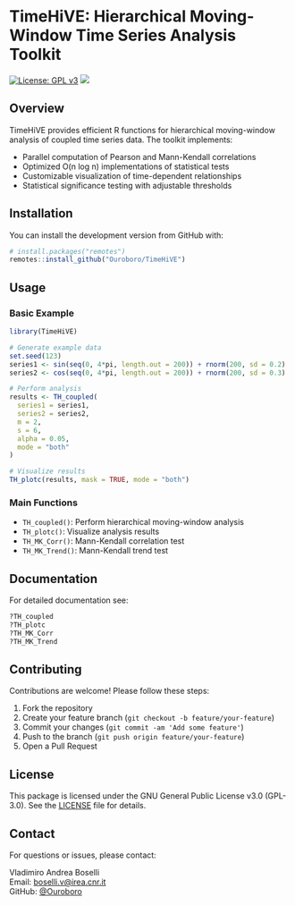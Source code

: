 # TimeHiVE: Hierarchical Moving-Window Time Series Analysis Toolkit

<!-- badges: start -->
[![License: GPL v3](https://img.shields.io/badge/License-GPLv3-blue.svg)](https://www.gnu.org/licenses/gpl-3.0)
[![](https://img.shields.io/badge/doi-10.5281/zenodo.15697261-yellow.svg)](https://doi.org/10.5281/zenodo.15697261)
<!-- badges: end -->

## Overview

TimeHiVE provides efficient R functions for hierarchical moving-window analysis of coupled time series data. The toolkit implements:

- Parallel computation of Pearson and Mann-Kendall correlations
- Optimized O(n log n) implementations of statistical tests
- Customizable visualization of time-dependent relationships
- Statistical significance testing with adjustable thresholds

## Installation

You can install the development version from GitHub with:

```r
# install.packages("remotes")
remotes::install_github("Ouroboro/TimeHiVE")
```

## Usage

### Basic Example

```r
library(TimeHiVE)

# Generate example data
set.seed(123)
series1 <- sin(seq(0, 4*pi, length.out = 200)) + rnorm(200, sd = 0.2)
series2 <- cos(seq(0, 4*pi, length.out = 200)) + rnorm(200, sd = 0.3)

# Perform analysis
results <- TH_coupled(
  series1 = series1,
  series2 = series2,
  m = 2,
  s = 6,
  alpha = 0.05,
  mode = "both"
)

# Visualize results
TH_plotc(results, mask = TRUE, mode = "both")
```

### Main Functions

- `TH_coupled()`: Perform hierarchical moving-window analysis
- `TH_plotc()`: Visualize analysis results
- `TH_MK_Corr()`: Mann-Kendall correlation test
- `TH_MK_Trend()`: Mann-Kendall trend test

## Documentation

For detailed documentation see:

```r
?TH_coupled
?TH_plotc
?TH_MK_Corr
?TH_MK_Trend
```

## Contributing

Contributions are welcome! Please follow these steps:

1. Fork the repository
2. Create your feature branch (`git checkout -b feature/your-feature`)
3. Commit your changes (`git commit -am 'Add some feature'`)
4. Push to the branch (`git push origin feature/your-feature`)
5. Open a Pull Request

## License

This package is licensed under the GNU General Public License v3.0 (GPL-3.0). See the [LICENSE](LICENSE) file for details.

## Contact

For questions or issues, please contact:

Vladimiro Andrea Boselli  
Email: boselli.v@irea.cnr.it  
GitHub: [@Ouroboro](https://github.com/Ouroboro)